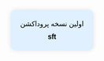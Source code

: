 <!DOCTYPE html>
<html lang="fa">
<head>
  <meta charset="UTF-8">
  <meta name="viewport" content="width=device-width, initial-scale=1">
  <title>اولین نسخه پروداکشن</title>
  <style>
    .box {
      background-color: #e0f0ff; /* آبی کم‌رنگ */
      color: #000; /* متن مشکی */
      padding: 20px;
      border-radius: 10px;
      width: fit-content;
      margin: 50px auto;
      font-family: sans-serif;
      text-align: center;
      box-shadow: 0 0 10px rgba(0,0,0,0.1);
    }
    .footer {
      margin-top: 10px;
      font-weight: bold;
    }
  </style>
</head>
<body>
  <div class="box">
    اولین نسخه پروداکشن
    <div class="footer">sft</div>
  </div>

  <script id="40f108ff-aa12-4456-95df-ea27446190c8"  src="https://my.dartamas.com/chatButtonModule.js" data-url="sipOnline" ></script>
</body>
</html>
